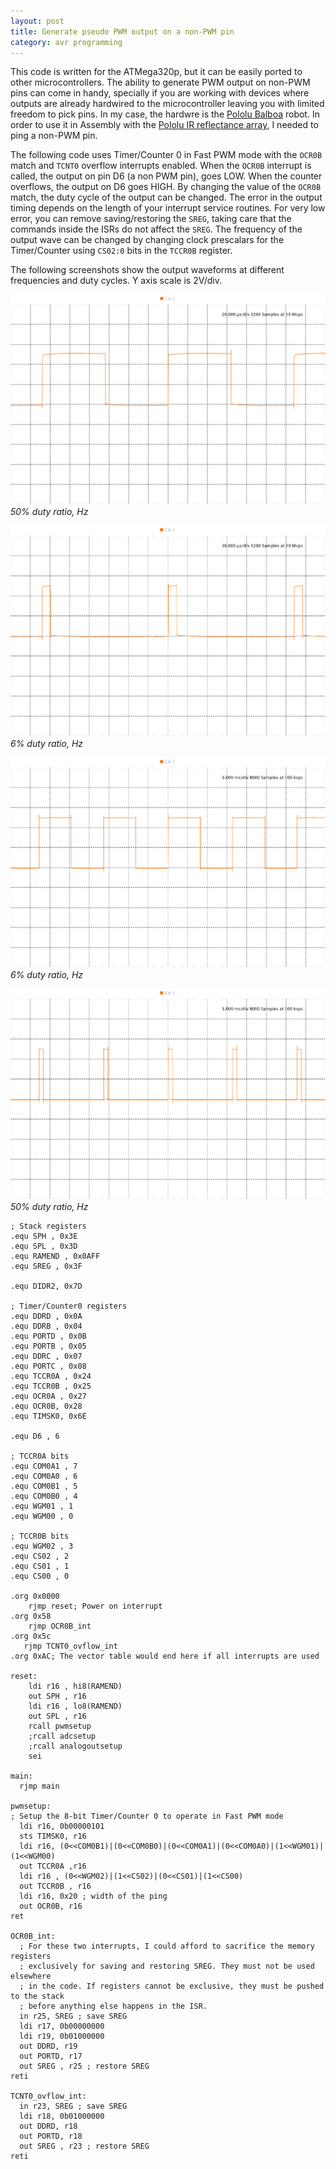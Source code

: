 ```yaml
---
layout: post
title: Generate pseudo PWM output on a non-PWM pin
category: avr programming
---
```

This code is written for the ATMega320p, but it can be easily ported to other microcontrollers. The ability to generate PWM output on non-PWM pins can come in handy, specially if you are working with devices where outputs are already hardwired to the microcontroller leaving you with limited freedom to pick pins. In my case, the hardwre is the [Pololu Balboa](https://www.pololu.com/product/3575) robot. In order to use it in Assembly with the [Pololu IR reflectance array](https://www.pololu.com/docs/0J13), I needed to ping a non-PWM pin. 

The following code uses Timer/Counter 0 in Fast PWM mode with the `OCR0B` match and `TCNT0` overflow interrupts enabled. When the `OCR0B` interrupt is called, the output on pin D6 (a non PWM pin), goes LOW. When the counter overflows, the output on D6 goes HIGH. By changing the value of the `OCR0B` match, the duty cycle of the output can be changed. The error in the output timing depends on the length of your interrupt service routines. For very low error, you can remove saving/restoring the `SREG`, taking care that the commands inside the ISRs do not affect the `SREG`. The frequency of the output wave can be changed by changing clock prescalars for the Timer/Counter using `CS02:0` bits in the `TCCR0B` register.

<!-- Going to add some stuff here with RPi, Arduino etc. 

* Plant videos

```shell
sudo ffmpeg -framerate 16 -pattern_type glob -i '2017-04-28_*.jpg' 
-vf drawtext="fontfile=/Library/Fonts/Arial.ttf: text='%{eif\:n*5\:d\:3} mins after 5 AM': 
fontcolor=black:fontsize=100:shadowcolor=black" output.mp4
```

Probably need to upload video to youtube first.

* Janky Cat

* Wall spectrum analyzer

* Clockform

* Weather clock
* Raspicam helper for puzzle building


<dl>
<h1>processing</h1>

  <head>
      <title>Processing.js Test</title>
      <script src="../assets/processing.min.js"></script>
  </head>
  <body>
      <h1>Processing.js Test</h1>
      <p>This is my first Processing.js web-based sketch:</p>
     <canvas data-processing-sources="../assets/clockForm.pde"></canvas>
 </body>
</dl> -->

The following screenshots show the output waveforms at different frequencies and duty cycles. Y axis scale is 2V/div.

![](/assets/test.png)
*50% duty ratio, Hz*

![](/assets/test2.png)
*6% duty ratio, Hz*

![](/assets/test4.png)
*6% duty ratio, Hz*

![](/assets/test3.png)
*50% duty ratio, Hz*

```
; Stack registers
.equ SPH , 0x3E
.equ SPL , 0x3D
.equ RAMEND , 0x0AFF
.equ SREG , 0x3F

.equ DIDR2, 0x7D

; Timer/Counter0 registers
.equ DDRD , 0x0A
.equ DDRB , 0x04
.equ PORTD , 0x0B
.equ PORTB , 0x05
.equ DDRC , 0x07
.equ PORTC , 0x08
.equ TCCR0A , 0x24
.equ TCCR0B , 0x25
.equ OCR0A , 0x27
.equ OCR0B, 0x28
.equ TIMSK0, 0x6E

.equ D6 , 6

; TCCR0A bits
.equ COM0A1 , 7
.equ COM0A0 , 6
.equ COM0B1 , 5
.equ COM0B0 , 4
.equ WGM01 , 1
.equ WGM00 , 0

; TCCR0B bits
.equ WGM02 , 3
.equ CS02 , 2
.equ CS01 , 1
.equ CS00 , 0

.org 0x0000
    rjmp reset; Power on interrupt 
.org 0x58
    rjmp OCR0B_int
.org 0x5c
   rjmp TCNT0_ovflow_int 
.org 0xAC; The vector table would end here if all interrupts are used

reset:
    ldi r16 , hi8(RAMEND)
    out SPH , r16
    ldi r16 , lo8(RAMEND)
    out SPL , r16
    rcall pwmsetup
    ;rcall adcsetup
    ;rcall analogoutsetup
    sei

main:
  rjmp main

pwmsetup:
; Setup the 8-bit Timer/Counter 0 to operate in Fast PWM mode
  ldi r16, 0b00000101
  sts TIMSK0, r16
  ldi r16, (0<<COM0B1)|(0<<COM0B0)|(0<<COM0A1)|(0<<COM0A0)|(1<<WGM01)|(1<<WGM00)
  out TCCR0A ,r16
  ldi r16 , (0<<WGM02)|(1<<CS02)|(0<<CS01)|(1<<CS00)
  out TCCR0B , r16
  ldi r16, 0x20 ; width of the ping
  out OCR0B, r16
ret

OCR0B_int:
  ; For these two interrupts, I could afford to sacrifice the memory registers 
  ; exclusively for saving and restoring SREG. They must not be used elsewhere 
  ; in the code. If registers cannot be exclusive, they must be pushed to the stack 
  ; before anything else happens in the ISR.
  in r25, SREG ; save SREG
  ldi r17, 0b00000000
  ldi r19, 0b01000000
  out DDRD, r19
  out PORTD, r17
  out SREG , r25 ; restore SREG
reti

TCNT0_ovflow_int:
  in r23, SREG ; save SREG
  ldi r18, 0b01000000
  out DDRD, r18
  out PORTD, r18         
  out SREG , r23 ; restore SREG
reti

```